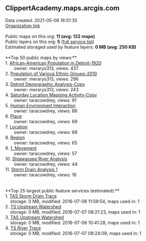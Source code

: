 <h2>ClippertAcademy.maps.arcgis.com</h2> Data created: 2021-05-06 16:51:35 <br /><a target='new' href='https://ClippertAcademy.maps.arcgis.com'>Organization link</a><br /><br />Public maps on this org: <b>11 (avg: 122 maps)</b><br />Public layers on this org: <b>5 </b>(<a target='new' href='https://services.arcgis.com/EUM0fSEX80LDMZNm/ArcGIS/rest/services'>full service list</a>)<br />Estimated storaged used by feature layers: <b>0 MB (avg: 250 KB)</b><br /><br />**Top 50 public maps by views:**<br />  1. <a target='new' href='https://www.arcgis.com/home/item.html?id=138a77f457ea4ce09c2f7d28e6a56906'>African-American Population in Detroit-1920</a> <br />  &nbsp;&nbsp;&nbsp;&nbsp; &nbsp;&nbsp;owner: merarys313, views: 437<br />  2. <a target='new' href='https://www.arcgis.com/home/item.html?id=327425afafe6488db74b4321a85c8f4b'>Population of Various Ethnic Groups-2010</a> <br />  &nbsp;&nbsp;&nbsp;&nbsp; &nbsp;&nbsp;owner: merarys313, views: 296<br />  3. <a target='new' href='https://www.arcgis.com/home/item.html?id=545fc09cb78949ca9851687753e74158'>Detroit Demographic Analysis-Copy</a> <br />  &nbsp;&nbsp;&nbsp;&nbsp; &nbsp;&nbsp;owner: merarys313, views: 243<br />  4. <a target='new' href='https://www.arcgis.com/home/item.html?id=1dd78c677c01425ba2b801431737129d'>Saturday Location Mapping Activity-Copy</a> <br />  &nbsp;&nbsp;&nbsp;&nbsp; &nbsp;&nbsp;owner: taracowdrey, views: 91<br />  5. <a target='new' href='https://www.arcgis.com/home/item.html?id=3aa05829f82643438b7c4de7dbecf0da'>Human Environment Interaction</a> <br />  &nbsp;&nbsp;&nbsp;&nbsp; &nbsp;&nbsp;owner: taracowdrey, views: 86<br />  6. <a target='new' href='https://www.arcgis.com/home/item.html?id=63052c9e6b5b4b10be4f23c8045c5167'>Place</a> <br />  &nbsp;&nbsp;&nbsp;&nbsp; &nbsp;&nbsp;owner: taracowdrey, views: 69<br />  7. <a target='new' href='https://www.arcgis.com/home/item.html?id=9916708054a941839b56e8fea7633599'>Location</a> <br />  &nbsp;&nbsp;&nbsp;&nbsp; &nbsp;&nbsp;owner: taracowdrey, views: 68<br />  8. <a target='new' href='https://www.arcgis.com/home/item.html?id=e2c75e4d0ee34348bf3d27381ef6f65c'>Region</a> <br />  &nbsp;&nbsp;&nbsp;&nbsp; &nbsp;&nbsp;owner: taracowdrey, views: 65<br />  9. <a target='new' href='https://www.arcgis.com/home/item.html?id=441c85db15934db7891e6cec47ddd825'>1. Movement</a> <br />  &nbsp;&nbsp;&nbsp;&nbsp; &nbsp;&nbsp;owner: taracowdrey, views: 57<br />  10. <a target='new' href='https://www.arcgis.com/home/item.html?id=873fa631f5584cabb6d80f0de78b069e'>Shiawassee River Analysis</a> <br />  &nbsp;&nbsp;&nbsp;&nbsp; &nbsp;&nbsp;owner: taracowdrey, views: 44<br />  11. <a target='new' href='https://www.arcgis.com/home/item.html?id=6422c474a0ad48bca26784e4f21c453b'>Storm Drain Analysis 1</a> <br />  &nbsp;&nbsp;&nbsp;&nbsp; &nbsp;&nbsp;owner: taracowdrey, views: 16<br /><br /><br />**Top 25 largest public feature services (estimated):**<br /> 1. <a target='new' href='https://www.arcgis.com/home/item.html?id=fe9be89bac3945abb8f86de853c6f700'>TAS Storm Drain Trace</a><br /> &nbsp;&nbsp;&nbsp;&nbsp;storage: 0 MB, modified: 2016-07-06 11:59:54, maps used in: 1<br /> 2. <a target='new' href='https://www.arcgis.com/home/item.html?id=ab962b0eff9148e08056412f9d66197f'>TS Upstream Watershed</a><br /> &nbsp;&nbsp;&nbsp;&nbsp;storage: 0 MB, modified: 2016-07-07 08:21:23, maps used in: 1<br /> 3. <a target='new' href='https://www.arcgis.com/home/item.html?id=86707ab5221347fabd55f5f514a751d4'>TAS Upstream Watershed</a><br /> &nbsp;&nbsp;&nbsp;&nbsp;storage: 0 MB, modified: 2016-07-06 10:41:28, maps used in: 1<br /> 4. <a target='new' href='https://www.arcgis.com/home/item.html?id=5b54254ba3d24dd797d96d17418ca309'>TS River Trace</a><br /> &nbsp;&nbsp;&nbsp;&nbsp;storage: 0 MB, modified: 2016-07-07 08:24:09, maps used in: 1<br />